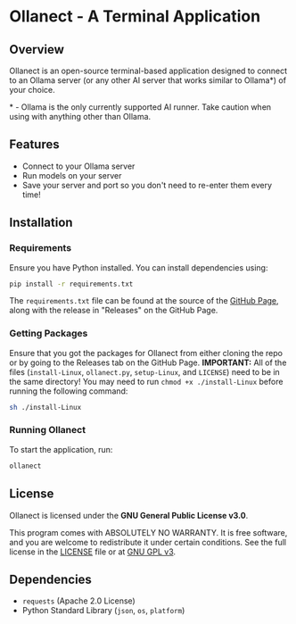 # Ollanect - A Terminal Application

## Overview

Ollanect is an open-source terminal-based application designed to connect to an Ollama server (or any other AI server that works similar to Ollama\*) of your choice.

\* - Ollama is the only currently supported AI runner. Take caution when using with anything other than Ollama.

## Features

- Connect to your Ollama server
- Run models on your server
- Save your server and port so you don't need to re-enter them every time!

## Installation

### Requirements

Ensure you have Python installed. You can install dependencies using:

```sh
pip install -r requirements.txt
```

The `requirements.txt` file can be found at the source of the [GitHub Page](https://github.com/isaiahcmichael/ollanect), along with the release in "Releases" on the GitHub Page.

### Getting Packages

Ensure that you got the packages for Ollanect from either cloning the repo or by going to the Releases tab on the GitHub Page.
**IMPORTANT:** All of the files (`install-Linux`, `ollanect.py`, `setup-Linux`, and `LICENSE`) need to be in the same directory! You may need to run `chmod +x ./install-Linux` before running the following command: 
```sh
sh ./install-Linux
```
### Running Ollanect

To start the application, run:

```sh
ollanect
```

## License

Ollanect is licensed under the **GNU General Public License v3.0**.

This program comes with ABSOLUTELY NO WARRANTY. It is free software, and you are welcome to redistribute it under certain conditions. See the full license in the [LICENSE](./LICENSE) file or at [GNU GPL v3](https://www.gnu.org/licenses/gpl-3.0.html).


## Dependencies

- `requests` (Apache 2.0 License)
- Python Standard Library (`json`, `os`, `platform`)